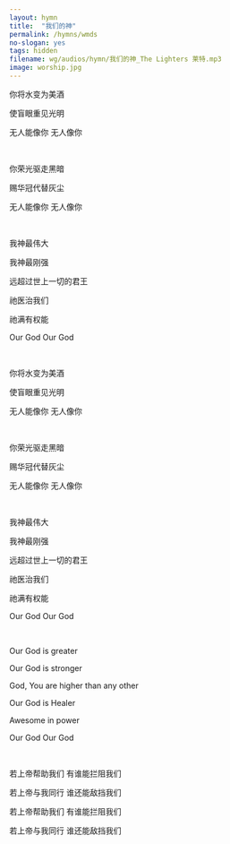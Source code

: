```yaml
---
layout: hymn
title:  "我们的神"
permalink: /hymns/wmds
no-slogan: yes
tags: hidden
filename: wg/audios/hymn/我们的神_The Lighters 莱特.mp3
image: worship.jpg
---
```


你将水变为美酒

使盲眼重见光明

无人能像你 无人像你

<br>

你荣光驱走黑暗

赐华冠代替灰尘

无人能像你 无人像你

<br>

我神最伟大

我神最刚强

远超过世上一切的君王

祂医治我们

祂满有权能

Our God Our God

<br>

你将水变为美酒

使盲眼重见光明

无人能像你 无人像你

<br>

你荣光驱走黑暗

赐华冠代替灰尘

无人能像你 无人像你

<br>

我神最伟大

我神最刚强

远超过世上一切的君王

祂医治我们

祂满有权能

Our God Our God

<br>

Our God is greater

Our God is stronger

God, You are higher than any other

Our God is Healer 

Awesome in power

Our God Our God

<br>

若上帝帮助我们 有谁能拦阻我们

若上帝与我同行 谁还能敌挡我们

若上帝帮助我们 有谁能拦阻我们

若上帝与我同行 谁还能敌挡我们
